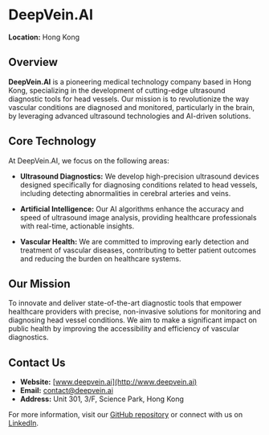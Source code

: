 # DeepVein.AI

**Location:** Hong Kong

## Overview

**DeepVein.AI** is a pioneering medical technology company based in Hong Kong, specializing in the development of cutting-edge ultrasound diagnostic tools for head vessels. Our mission is to revolutionize the way vascular conditions are diagnosed and monitored, particularly in the brain, by leveraging advanced ultrasound technologies and AI-driven solutions.

## Core Technology

At DeepVein.AI, we focus on the following areas:

- **Ultrasound Diagnostics:** We develop high-precision ultrasound devices designed specifically for diagnosing conditions related to head vessels, including detecting abnormalities in cerebral arteries and veins.

- **Artificial Intelligence:** Our AI algorithms enhance the accuracy and speed of ultrasound image analysis, providing healthcare professionals with real-time, actionable insights.

- **Vascular Health:** We are committed to improving early detection and treatment of vascular diseases, contributing to better patient outcomes and reducing the burden on healthcare systems.

## Our Mission

To innovate and deliver state-of-the-art diagnostic tools that empower healthcare providers with precise, non-invasive solutions for monitoring and diagnosing head vessel conditions. We aim to make a significant impact on public health by improving the accessibility and efficiency of vascular diagnostics.

## Contact Us

- **Website:** [www.deepvein.ai](http://www.deepvein.ai)
- **Email:** contact@deepvein.ai
- **Address:** Unit 301, 3/F, Science Park, Hong Kong

For more information, visit our [GitHub repository](https://github.com/deepvein-ai) or connect with us on [LinkedIn](https://www.linkedin.com/company/103679869/).
